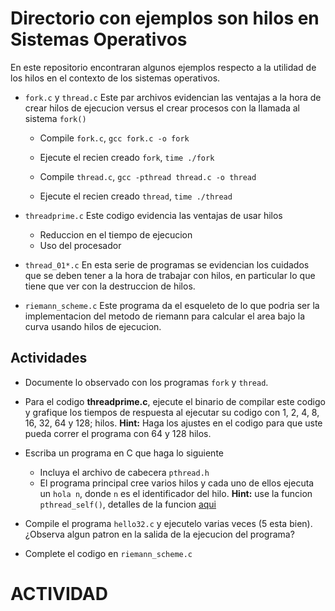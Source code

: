 Directorio con ejemplos son hilos en Sistemas Operativos
========================================================

En este repositorio encontraran algunos ejemplos respecto a la utilidad de los hilos en el contexto de los sistemas operativos.

* `fork.c` y `thread.c` Este par archivos evidencian las ventajas a la hora de crear hilos de ejecucion versus el crear procesos con la llamada al sistema `fork()`
	* Compile `fork.c`, `gcc fork.c -o fork`

	* Ejecute el recien creado `fork`, `time ./fork` 

	* Compile `thread.c`, `gcc -pthread thread.c -o thread`

	* Ejecute el recien creado `thread`, `time ./thread`


* `threadprime.c` Este codigo evidencia las ventajas de usar hilos
	* Reduccion en el tiempo de ejecucion
	* Uso del procesador

* `thread_01*.c` En esta serie de programas se evidencian los cuidados que se deben tener a la hora de trabajar con hilos, en particular lo que tiene que ver con la destruccion de hilos. 

* `riemann_scheme.c` Este programa da el esqueleto de lo que podria ser la implementacion del metodo de riemann para calcular el area bajo la curva usando hilos de ejecucion.

Actividades
-----------

* Documente lo observado con los programas `fork` y `thread`.
* Para el codigo **threadprime.c**, ejecute el binario de compilar este codigo y grafique los tiempos de respuesta al ejecutar su codigo con 1, 2, 4, 8, 16, 32, 64 y 128; hilos. 
**Hint:** Haga los ajustes en el codigo para que uste pueda correr el programa con 64 y 128 hilos.
* Escriba un programa en C que haga lo siguiente
	* Incluya el archivo de cabecera `pthread.h`
	* El programa principal cree varios hilos y cada uno de ellos ejecuta un `hola n`, donde `n` es el identificador del hilo. **Hint:** use la funcion `pthread_self()`, detalles de la funcion [aqui](http://man7.org/linux/man-pages/man3/pthread_self.3.html)

* Compile el programa `hello32.c` y ejecutelo varias veces (5 esta bien). 
¿Observa algun patron en la salida de la ejecucion del programa?

* Complete el codigo en `riemann_scheme.c`
# ACTIVIDAD
